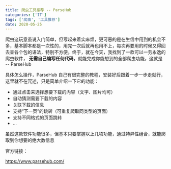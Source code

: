 ```yaml
---
title: 爬虫工具推荐 -- ParseHub
categories: ['IT']
tags: ['爬虫', '工具推荐']
date: 2020-05-25
---
```


爬虫这玩意虽说入门简单，但写起来着实麻烦，更可恶的是在生信中用到的机会不多，基本脚本都是一次性的，用完一次后就再也用不上，每次再要用的时候又得回去查各个包的语法，特别不方便。终于，就在今天，我找到了一款可以一劳永逸的爬虫软件， **无需自己编写任何代码**，就能完成你能想到的全部爬虫功能，这就是 --  ParseHub

具体怎么操作，ParseHub 自己有很完整的教程，安装好后跟着一步一步走就行，这里就不在冗述，只是简单介绍一下它的功能：

- 通过点击来选择想要下载的内容（文字、图片均可）
- 自动猜测需要下载的内容
- 关联下载的信息
- 支持“下一页”的跳转（可重复爬取同类型的页面）
- 支持不同格式的页面跳转
- ...

虽然这款软件功能很多，但基本只要掌握以上几项功能，通过特异性组合，就能爬取到你想要的绝大数信息

官方链接：

https://www.parsehub.com/

